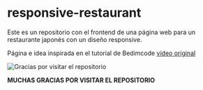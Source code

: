 # responsive-restaurant
Este es un repositorio con el frontend de una página web para un restaurante japonés con un diseño responsive.

Página e idea inspirada en el tutorial de Bedimcode [vídeo original](https://youtu.be/5RIFrZEjURA)


![Gracias por visitar el repositorio](https://geekytheory.com/content/images/2014/05/Cat-Illustrations-024.jpg)

**MUCHAS GRACIAS POR VISITAR EL REPOSITORIO**

